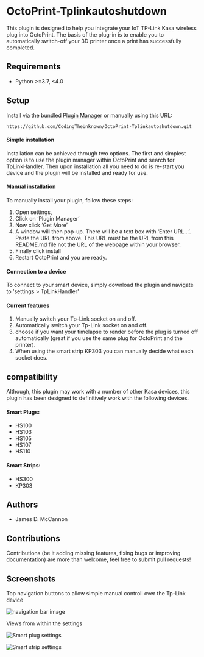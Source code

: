 # OctoPrint-Tplinkautoshutdown

This plugin is designed to help you integrate your IoT TP-Link Kasa wireless plug into OctoPrint. The basis of the plug-in is to enable you to automatically switch-off your 3D printer
once a print has successfully completed.

## Requirements
* Python >=3.7, <4.0

## Setup

Install via the bundled [Plugin Manager](https://docs.octoprint.org/en/master/bundledplugins/pluginmanager.html)
or manually using this URL:

    https://github.com/CodingTheUnknown/OctoPrint-Tplinkautoshutdown.git

#### Simple installation

Installation can be achieved through two options. The first and simplest option is to use the plugin manager within OctoPrint and search for TpLinkHandler. Then upon installation all you need to do is re-start you device and the plugin will be installed and ready for use.

#### Manual installation

To manually install your plugin, follow these steps:

1.	Open settings,
2.	Click on ‘Plugin Manager’
3.	Now click ‘Get More’
4.	A window will then pop-up. There will be a text box with ‘Enter URL…’. Paste the URL from above. This URL must be the URL from this README.md file not the URL of the webpage within your browser.
5.	Finally click install
6.	Restart OctoPrint and you are ready.

#### Connection to a device
To connect to your smart device, simply download the plugin and navigate to 'settings > TpLinkHandler'

#### Current features
1. Manually switch your Tp-Link socket on and off.
2. Automatically switch your Tp-Link socket on and off.
3. choose if you want your timelapse to render before the plug is turned off automatically (great if you use the same plug for OctoPrint and the printer).
4. When using the smart strip KP303 you can manually decide what each socket does.

## compatibility

Although, this plugin may work with a number of other Kasa devices, this plugin has been designed to definitively work with the following devices.

#### Smart Plugs:

* HS100
* HS103
* HS105
* HS107
* HS110

#### Smart Strips:
* HS300
* KP303

## Authors

- James D. McCannon

## Contributions
Contributions (be it adding missing features, fixing bugs or improving documentation) are more than welcome, feel free to submit pull requests!

## Screenshots
Top navigation buttons to allow simple manual controll over the Tp-Link device

![navigation bar image](https://github.com/jamesmccannon02/OctoPrint-Tplinkautoshutdown/blob/master/assets/Buttons_navigation.png?raw=true)

Views from within the settings

![Smart plug settings](https://github.com/jamesmccannon02/OctoPrint-Tplinkautoshutdown/blob/master/assets/smartPlug_settings.png?raw=true)

![Smart strip settings](https://github.com/jamesmccannon02/OctoPrint-Tplinkautoshutdown/blob/master/assets/smartStrip_settings.png?raw=true)


